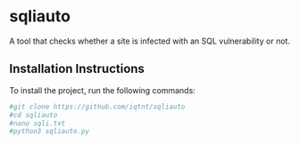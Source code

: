 # sqliauto
A tool that checks whether a site is infected with an SQL vulnerability or not.

## Installation Instructions

To install the project, run the following commands:

```bash
#git clone https://github.com/iqtnt/sqliauto
#cd sqliauto
#nano sqli.txt
#python3 sqliauto.py





